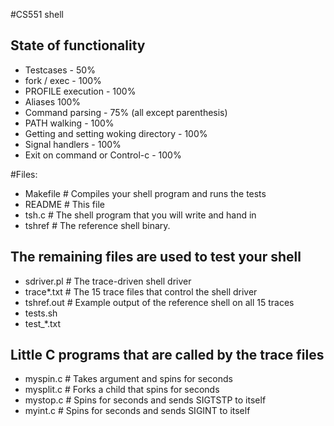 #CS551 shell

## State of functionality

* Testcases - 50%
* fork / exec - 100%
* PROFILE execution - 100%
* Aliases 100%
* Command parsing - 75% (all except parenthesis)
* PATH walking - 100%
* Getting and setting woking directory - 100%
* Signal handlers - 100%
* Exit on command or Control-c - 100%

#Files:

* Makefile	# Compiles your shell program and runs the tests
* README		# This file
* tsh.c		# The shell program that you will write and hand in
* tshref		# The reference shell binary.

## The remaining files are used to test your shell
* sdriver.pl	# The trace-driven shell driver
* trace*.txt	# The 15 trace files that control the shell driver
* tshref.out 	# Example output of the reference shell on all 15 traces
* tests.sh
* test_*.txt

## Little C programs that are called by the trace files
* myspin.c	# Takes argument <n> and spins for <n> seconds
* mysplit.c	# Forks a child that spins for <n> seconds
* mystop.c        # Spins for <n> seconds and sends SIGTSTP to itself
* myint.c         # Spins for <n> seconds and sends SIGINT to itself
